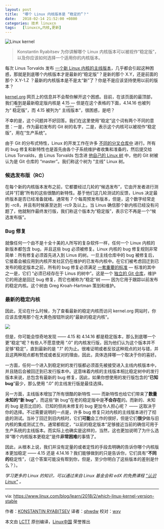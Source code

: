 ```yaml
---
layout: post
title:	"哪个 Linux 内核版本是 “稳定的”？"
date:	2018-02-14 21:52:00 +0800 
categories:	技术 linuxcn 
tags:	[linuxcn,内核,更新]
---
```



![Linux kernel ](/Asserts/Images//attachment/album/201802/14/215211tx038x3zccrs3crx.jpg "Linux kernel")



> 
> Konstantin Ryabitsev 为你讲解哪个 Linux 内核版本可以被视作“稳定版”，以及你应该如何选择一个适用你的内核版本。
> 
> 
> 


每次 Linus Torvalds 发布 [一个新 Linux 内核的主线版本](/article-9328-1.html)，几乎都会引起这种困惑，那就是到底哪个内核版本才是最新的“稳定版”？是新的那个 X.Y，还是前面的那个 X.Y-1.Z ？最新的内核版本是不是太“新”了？你是不是应该坚持使用以前的版本？


[kernel.org](https://www.kernel.org/) 网页上的信息并不会帮你解开这个困惑。目前，在该页面的最顶部，我们看到是最新稳定版内核是 4.15 — 但是在这个表格的下面，4.14.16 也被列为“<ruby> 稳定版 <rt>  stable </rt></ruby>”，而 4.15 被列为“<ruby> 主线版本 <rt>  mainline </rt></ruby>”，很困惑，是吧？


不幸的是，这个问题并不好回答。我们在这里使用“稳定”这个词有两个不同的意思：一是，作为最初发布的 Git 树的名字，二是，表示这个内核可以被视作“稳定版”，用在“生产系统”。


由于 Git 的分布式特性，Linux 的开发工作在许多 [不同的分叉仓库中](https://git.kernel.org/pub/scm/linux/kernel/git/) 进行。所有的 bug 修复和新特性也是首先由各个子系统维护者收集和准备的，然后提交给 Linus Torvalds，由 Linus Torvalds 包含进 [他自己的 Linux 树](https://git.kernel.org/torvalds/c/v4.15) 中，他的 Git 树被认为是 Git 仓库的 “master”。我们称这个树为 “主线” Linux 树。


### 候选发布版（RC）


在每个新的内核版本发布之前，它都要经过几轮的“候选发布”，它由开发者进行测试并“打磨”所有的这些很酷的新特性。基于他们这几轮测试的反馈，Linus 决定最终版本是否已经准备就绪。通常有 7 个每周预发布版本，但是，这个数字经常走到 -rc8，并且有时候甚至达到 -rc9 及以上。当 Linus 确信那个新内核已经没有问题了，他就制作最终发行版，我们称这个版本为“稳定版”，表示它不再是一个“候选发布版”。


### Bug 修复


就像任何一个由不是十全十美的人所写的复杂软件一样，任何一个 Linux 内核的新版本都包含 bug，并且这些 bug 必须被修复。Linux 内核的 bug 修复规则非常简单：所有修复必须首先进入到 Linus 的树。一旦主线仓库中的 bug 被修复后，它接着会被应用到内核开发社区仍在维护的已发布内核中。在它们被考虑回迁到已发布的稳定版本之前，所有的 bug 修复必须满足 [一套重要的标准](https://www.kernel.org/doc/html/latest/process/stable-kernel-rules.html) — 标准的其中之一是，它们 “必须已经存在于 Linus 的树中”。这是一个 [独立的 Git 仓库](https://git.kernel.org/stable/linux-stable/c/v4.14.16)，维护它的用途是回迁 bug 修复，而它也被称为“稳定”树 —— 因为它用于跟踪以前发布的稳定内核。这个树由 Greg Kroah-Hartman 策划和维护。


### 最新的稳定内核


因此，无论在什么时候，为了查看最新的稳定内核而访问 kernel.org 网站时，你应该去使用那个在大黄色按钮所说的“最新的稳定内核”。


![](/Asserts/Images//attachment/album/201802/14/215257g9bbamoimqqm5mmi.png)


但是，你可能会惊奇地发现 —— 4.15 和 4.14.16 都是稳定版本，那么到底哪一个更“稳定”呢？有些人不愿意使用 “.0” 的内核发行版，因为他们认为这个版本并不足够“稳定”，直到最新的是 ".1" 的为止。很难证明或者反驳这种观点的对与错，并且这两种观点都有赞成或者反对的理由，因此，具体选择哪一个取决于你的喜好。


一方面，任何一个进入到稳定树的发行版都必须首先被接受进入主线内核版本中，并且随后会被回迁到已发行版本中。这意味着内核的主线版本相比稳定树中的发行版本来说，总包含有最新的 bug 修复，因此，如果你想使用的发行版包含的“**已知 bug**”最少，那么使用 “.0” 的主线发行版是最佳选择。


另一方面，主线版本增加了所有很酷的新特性 —— 而新特性也给它们带来了**数量未知的“新 bug”**，而这些“新 bug”在老的稳定版中是**不会存在**的。而新的、未知的 bug 是否比旧的、已知的但尚未修复的 bug 更加令人担心呢？ —— 这取决于你的选择。不过需要说明的一点是，许多 bug 修复只对内核的主线版本进行了彻底的测试。当补丁回迁到旧内核时，它们**可能**会工作的很好，但是它们**很少**做与旧内核的集成测试工作。通常都假定，“以前的稳定版本”足够接近当前的确信可用于生产系统的主线版本。而实际上也确实是这样的，当然，这也更加说明了为什么选择“哪个内核版本更稳定”是件**非常困难**的事情了。


因此，从根本上说，我们并没有定量的或者定性的手段去明确的告诉你哪个内核版本更加稳定 —— 4.15 还是 4.14.16？我们能够做到的只是告诉你，它们具有“**不同的**稳定性”，（这个答案可能没有帮到你，但是，至少你明白了这些版本的差别是什么？）。


*学习更多的 Linux 的知识，可以通过来自 Linux 基金会和 edX 的免费课程 ["认识 Linux"](https://training.linuxfoundation.org/linux-courses/system-administration-training/introduction-to-linux) 。*




---


via: <https://www.linux.com/blog/learn/2018/2/which-linux-kernel-version-stable>


作者：[KONSTANTIN RYABITSEV](https://www.linux.com/users/mricon) 译者：[qhwdw](https://github.com/qhwdw) 校对：[wxy](https://github.com/wxy)


本文由 [LCTT](https://github.com/LCTT/TranslateProject) 原创编译，[Linux中国](https://linux.cn/) 荣誉推出
